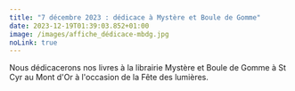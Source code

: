 ```yaml
---
title: "7 décembre 2023 : dédicace à Mystère et Boule de Gomme"
date: 2023-12-19T01:39:03.852+01:00
image: /images/affiche_dédicace-mbdg.jpg
noLink: true
---
```

Nous dédicacerons nos livres à la librairie Mystère et Boule de Gomme à St Cyr au Mont d'Or à l'occasion de la Fête des lumières.
